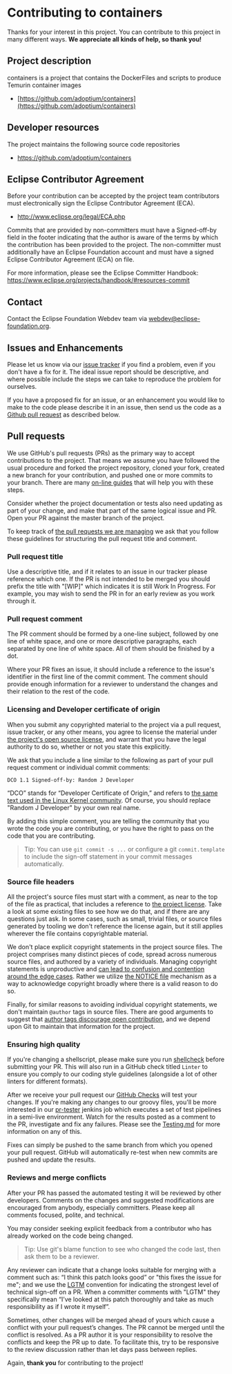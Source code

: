 # Contributing to containers

Thanks for your interest in this project.
You can contribute to this project in many different ways.  **We appreciate all kinds of help, so thank you!**

## Project description

containers is a project that contains the DockerFiles and scripts to produce Temurin container images

* [https://github.com/adoptium/containers](https://github.com/adoptium/containers)

## Developer resources

The project maintains the following source code repositories

* https://github.com/adoptium/containers

## Eclipse Contributor Agreement

Before your contribution can be accepted by the project team contributors must
electronically sign the Eclipse Contributor Agreement (ECA).

* http://www.eclipse.org/legal/ECA.php

Commits that are provided by non-committers must have a Signed-off-by field in
the footer indicating that the author is aware of the terms by which the
contribution has been provided to the project. The non-committer must
additionally have an Eclipse Foundation account and must have a signed Eclipse
Contributor Agreement (ECA) on file.

For more information, please see the Eclipse Committer Handbook:
https://www.eclipse.org/projects/handbook/#resources-commit

## Contact

Contact the Eclipse Foundation Webdev team via webdev@eclipse-foundation.org.

## Issues and Enhancements

Please let us know via our [issue tracker](https://github.com/adoptium/temurin-build/issues) if you find a problem, even if you don't have a fix for it.  The ideal issue report should be descriptive, and where possible include the steps we can take to reproduce the problem for ourselves.

If you have a proposed fix for an issue, or an enhancement you would like to make to the code please describe it in an issue, then send us the code as a [Github pull request](https://help.github.com/articles/about-pull-requests) as described below.

## Pull requests

We use GitHub's pull requests (PRs) as the primary way to accept contributions to the project.  That means we assume you have followed the usual procedure and forked the project repository, cloned your fork, created a new branch for your contribution, and pushed one or more commits to your branch.  There are many [on-line guides](https://guides.github.com/activities/forking/) that will help you with these steps.

Consider whether the project documentation or tests also need updating as part of your change, and make that part of the same logical issue and PR.  Open your PR against the master branch of the project.

To keep track of [the pull requests we are managing](https://github.com/adoptium/temurin-build/pulls) we ask that you follow these guidelines for structuring the pull request title and comment.

### Pull request title

Use a descriptive title, and if it relates to an issue in our tracker please reference which one.  If the PR is not intended to be merged you should prefix the title with "[WIP]" which indicates it is still Work In Progress.  For example, you may wish to send the PR in for an early review as you work through it.

### Pull request comment

The PR comment should be formed by a one-line subject, followed by one line of white space, and one or more descriptive paragraphs, each separated by one line of white space. All of them should be finished by a dot.

Where your PR fixes an issue, it should include a reference to the issue's identifier in the first line of the commit comment.  The comment should provide enough information for a reviewer to understand the changes and their relation to the rest of the code.

### Licensing and Developer certificate of origin

When you submit any copyrighted material to the project via a pull request, issue tracker, or any other means, you agree to license the material under [the project's open source license](https://github.com/adoptium/temurin-build/blob/master/LICENSE), and warrant that you have the legal authority to do so, whether or not you state this explicitly.

We ask that you include a line similar to the following as part of your pull request comment or individual commit comments:

```git
DCO 1.1 Signed-off-by: Random J Developer
```

“DCO” stands for “Developer Certificate of Origin,” and refers to [the same text used in the Linux Kernel community](https://elinux.org/Developer_Certificate_Of_Origin).  Of course, you should replace "Random J Developer" by your own real name.

By adding this simple comment, you are telling the community that you wrote the code you are contributing, or you have the right to pass on the code that you are contributing.

> Tip: You can use `git commit -s ...` or configure a git `commit.template` to include the sign-off statement in your commit messages automatically.

### Source file headers

All the project's source files must start with a comment, as near to the top of the file as practical, that includes a reference to [the project license](https://github.com/adoptium/temurin-build/blob/master/LICENSE).  Take a look at some existing files to see how we do that, and if there are any questions just ask. In some cases, such as small, trivial files, or source files generated by tooling we don't reference the license again, but it still applies wherever the file contains copyrightable material.

We don't place explicit copyright statements in the project source files.  The project comprises many distinct pieces of code, spread across numerous source files, and authored by a variety of individuals.  Managing copyright statements is unproductive and [can lead to confusion and contention around the edge cases](https://opensource.com/law/14/n2/copyright-statements-source-files).  Rather we utilize [the NOTICE file](https://github.com/adoptium/temurin-build/blob/master/NOTICE) mechanism as a way to acknowledge copyright broadly where there is a valid reason to do so.

Finally, for similar reasons to avoiding individual copyright statements, we don't maintain `@author` tags in source files.  There are good arguments to suggest that [author tags discourage open contribution](https://producingoss.com/en/managing-volunteers.html#territoriality), and we depend upon Git to maintain that information for the project.

### Ensuring high quality

If you're changing a shellscript, please make sure you run [shellcheck](https://github.com/koalaman/shellcheck) before submitting your PR. This will also run in a GitHub check titled `Linter` to ensure you comply to our coding style guidelines (alongside a lot of other linters for different formats).

After we receive your pull request our [GitHub Checks](https://github.com/adoptium/temurin-build/tree/master/.github/workflows) will test your changes.
If you're making any changes to our groovy files, you'll be more interested in our [pr-tester](https://ci.adoptopenjdk.net/view/build-tester/job/build-scripts-pr-tester/job/openjdk-build-pr-tester/) jenkins job which executes a set of test pipelines in a semi-live environment. Watch for the results posted as a comment to the PR, investigate and fix any failures.
Please see the [Testing.md](Testing.md) for more information on any of this.

Fixes can simply be pushed to the same branch from which you opened your pull request. GitHub will automatically re-test when new commits are pushed and update the results.

### Reviews and merge conflicts

After your PR has passed the automated testing it will be reviewed by other developers.  Comments on the changes and suggested modifications are encouraged from anybody, especially committers.  Please keep all comments focused, polite, and technical.

You may consider seeking explicit feedback from a contributor who has already worked on the code being changed.

> Tip: Use git's blame function to see who changed the code last, then ask them to be a reviewer.

Any reviewer can indicate that a change looks suitable for merging with a comment such as: “I think this patch looks good” or "this fixes the issue for me"; and we use the [LGTM](https://en.wiktionary.org/wiki/LGTM) convention for indicating the strongest level of technical sign-off on a PR.  When a committer comments with "LGTM" they specifically mean “I’ve looked at this patch thoroughly and take as much responsibility as if I wrote it myself”.

Sometimes, other changes will be merged ahead of yours which cause a conflict with your pull request’s changes. The PR cannot be merged until the conflict is resolved.  As a PR author it is your responsibility to resolve the conflicts and keep the PR up to date.  To facilitate this, try to be responsive to the review discussion rather than let days pass between replies.

Again, **thank you** for contributing to the project!
